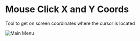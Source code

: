 # Mouse Click X and Y Coords

Tool to get on screen coordinates where the cursor is located

![Main Menu](https://i.imgur.com/Y14TTKU.png)
